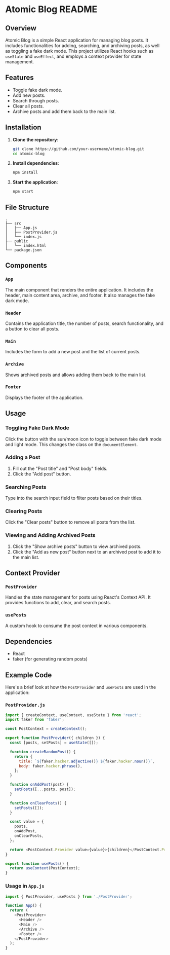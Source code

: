 # Atomic Blog README

## Overview

Atomic Blog is a simple React application for managing blog posts. It includes functionalities for adding, searching, and archiving posts, as well as toggling a fake dark mode. This project utilizes React hooks such as `useState` and `useEffect`, and employs a context provider for state management.

## Features

- Toggle fake dark mode.
- Add new posts.
- Search through posts.
- Clear all posts.
- Archive posts and add them back to the main list.

## Installation

1. **Clone the repository**:
   ```bash
   git clone https://github.com/your-username/atomic-blog.git
   cd atomic-blog
   ```

2. **Install dependencies**:
   ```bash
   npm install
   ```

3. **Start the application**:
   ```bash
   npm start
   ```

## File Structure

```
.
├── src
│   ├── App.js
│   ├── PostProvider.js
│   └── index.js
├── public
│   └── index.html
└── package.json
```

## Components

### `App`
The main component that renders the entire application. It includes the header, main content area, archive, and footer. It also manages the fake dark mode.

### `Header`
Contains the application title, the number of posts, search functionality, and a button to clear all posts.

### `Main`
Includes the form to add a new post and the list of current posts.

### `Archive`
Shows archived posts and allows adding them back to the main list.

### `Footer`
Displays the footer of the application.

## Usage

### Toggling Fake Dark Mode

Click the button with the sun/moon icon to toggle between fake dark mode and light mode. This changes the class on the `documentElement`.

### Adding a Post

1. Fill out the "Post title" and "Post body" fields.
2. Click the "Add post" button.

### Searching Posts

Type into the search input field to filter posts based on their titles.

### Clearing Posts

Click the "Clear posts" button to remove all posts from the list.

### Viewing and Adding Archived Posts

1. Click the "Show archive posts" button to view archived posts.
2. Click the "Add as new post" button next to an archived post to add it to the main list.

## Context Provider

### `PostProvider`
Handles the state management for posts using React's Context API. It provides functions to add, clear, and search posts.

### `usePosts`
A custom hook to consume the post context in various components.

## Dependencies

- React
- faker (for generating random posts)

## Example Code

Here's a brief look at how the `PostProvider` and `usePosts` are used in the application:

### `PostProvider.js`
```javascript
import { createContext, useContext, useState } from 'react';
import faker from 'faker';

const PostContext = createContext();

export function PostProvider({ children }) {
  const [posts, setPosts] = useState([]);

  function createRandomPost() {
    return {
      title: `${faker.hacker.adjective()} ${faker.hacker.noun()}`,
      body: faker.hacker.phrase(),
    };
  }

  function onAddPost(post) {
    setPosts([...posts, post]);
  }

  function onClearPosts() {
    setPosts([]);
  }

  const value = {
    posts,
    onAddPost,
    onClearPosts,
  };

  return <PostContext.Provider value={value}>{children}</PostContext.Provider>;
}

export function usePosts() {
  return useContext(PostContext);
}
```

### Usage in `App.js`
```javascript
import { PostProvider, usePosts } from './PostProvider';

function App() {
  return (
    <PostProvider>
      <Header />
      <Main />
      <Archive />
      <Footer />
    </PostProvider>
  );
}
```

